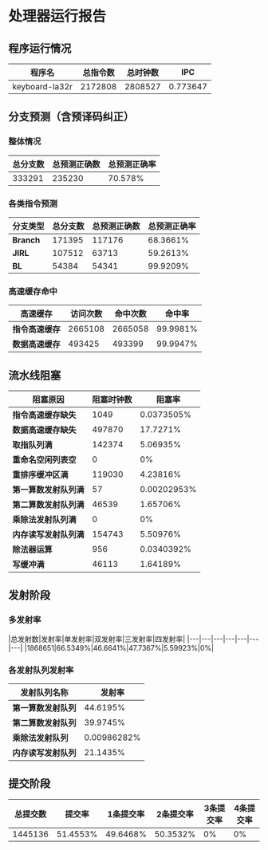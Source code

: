 # 处理器运行报告
## 程序运行情况
|程序名|总指令数|总时钟数|IPC|
|---|---|---|---|
|keyboard-la32r|2172808|2808527|0.773647|

## 分支预测（含预译码纠正）
### 整体情况
|总分支数|总预测正确数|总预测正确率|
|---|---|---|
|333291|235230|70.578%|

### 各类指令预测
|分支类型|总分支数|总预测正确数|总预测正确率|
|---|---|---|---|
|**Branch**| 171395 | 117176 | 68.3661%|
|**JIRL**| 107512 | 63713 | 59.2613%|
|**BL**| 54384 | 54341 | 99.9209%|

### 高速缓存命中
|高速缓存|访问次数|命中次数|命中率|
|---|---|---|---|
|**指令高速缓存**| 2665108 | 2665058 | 99.9981%|
|**数据高速缓存**| 493425 | 493399 | 99.9947%|
## 流水线阻塞
|阻塞原因|阻塞时钟数|阻塞率|
|---|---|---|
|**指令高速缓存缺失**| 1049 | 0.0373505%|
|**数据高速缓存缺失**| 497870 | 17.7271%|
|**取指队列满**| 142374 | 5.06935%|
|**重命名空闲列表空**|0 | 0%|
|**重排序缓冲区满**|119030 | 4.23816%|
|**第一算数发射队列满**|57 | 0.00202953%|
|**第二算数发射队列满**|46539 | 1.65706%|
|**乘除法发射队列满**|0 | 0%|
|**内存读写发射队列满**|154743 | 5.50976%|
|**除法器运算**|956 | 0.0340392%|
|**写缓冲满**|46113 | 1.64189%|

## 发射阶段
### 多发射率
|总发射数|发射率|单发射率|双发射率|三发射率|四发射率|
|---|---|---|---|---|---|---|
|1868651|66.5349%|46.6641%|47.7367%|5.59923%|0%|

### 各发射队列发射率
|发射队列名称|发射率|
|---|---|
|**第一算数发射队列**|44.6195%|
|**第二算数发射队列**|39.9745%|
|**乘除法发射队列**|0.00986282%|
|**内存读写发射队列**|21.1435%|

## 提交阶段
|总提交数|提交率|1条提交率|2条提交率|3条提交率|4条提交率|
|---|---|---|---|---|---|
|1445136|51.4553%|49.6468%|50.3532%|0%|0%|
